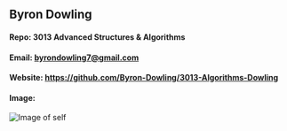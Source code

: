 ## Byron Dowling
#### Repo: 3013 Advanced Structures & Algorithms
#### Email: byrondowling7@gmail.com
#### Website: https://github.com/Byron-Dowling/3013-Algorithms-Dowling
#### Image:
![Image of self](https://www.facebook.com/photo/?fbid=10154710422637982&set=a.426302512981)
